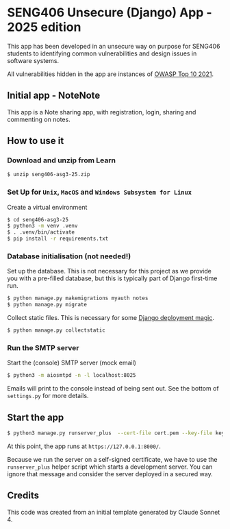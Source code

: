 # SENG406 Unsecure (Django) App - 2025 edition

This app has been developed in an unsecure way on purpose for SENG406 students to identifying common vulnerabilities and design issues in software systems.

All vulnerabilities hidden in the app are instances of [OWASP Top 10 2021](https://owasp.org/Top10/).

## Initial app - NoteNote

This app is a Note sharing app, with registration, login, sharing and commenting on notes.

## How to use it

### Download and unzip from Learn

```bash
$ unzip seng406-asg3-25.zip
```

### Set Up for `Unix`, `MacOS` and `Windows Subsystem for Linux`

Create a virtual environment

```bash
$ cd seng406-asg3-25
$ python3 -m venv .venv
$ . .venv/bin/activate
$ pip install -r requirements.txt
```

### Database initialisation (not needed!)

Set up the database. This is not necessary for this project as we provide you 
with a pre-filled database, but this is typically part of Django first-time run.

```bash
$ python manage.py makemigrations myauth notes 
$ python manage.py migrate
```

Collect static files. This is necessary for some [Django deployment magic](https://docs.djangoproject.com/en/5.2/howto/static-files/deployment/).

```bash
$ python manage.py collectstatic
```

### Run the SMTP server

Start the (console) SMTP server (mock email)

```bash
$ python3 -m aiosmtpd -n -l localhost:8025
```

Emails will print to the console instead of being sent out. See the bottom of `settings.py` for more details.

## Start the app

```bash
$ python3 manage.py runserver_plus  --cert-file cert.pem --key-file key.pem
```

At this point, the app runs at `https://127.0.0.1:8000/`.

Because we run the server on a self-signed certificate, we have to use the 
`runserver_plus` helper script which starts a development server. You can ignore
that message and consider the server deployed in a secured way.

## Credits

This code was created from an initial template generated by Claude Sonnet 4.
